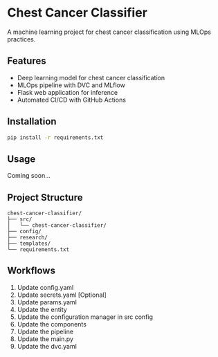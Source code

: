 
# Chest Cancer Classifier

A machine learning project for chest cancer classification using MLOps practices.

## Features

- Deep learning model for chest cancer classification
- MLOps pipeline with DVC and MLflow
- Flask web application for inference
- Automated CI/CD with GitHub Actions

## Installation

```bash
pip install -r requirements.txt
```

## Usage

Coming soon...

## Project Structure

```
chest-cancer-classifier/
├── src/
│   └── chest-cancer-classifier/
├── config/
├── research/
├── templates/
└── requirements.txt
```

## Workflows

1. Update config.yaml
2. Update secrets.yaml [Optional]
3. Update params.yaml
4. Update the entity
5. Update the configuration manager in src config
6. Update the components
7. Update the pipeline
8. Update the main.py
9. Update the dvc.yaml
